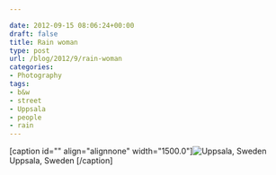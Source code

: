```yaml
---

date: 2012-09-15 08:06:24+00:00
draft: false
title: Rain woman
type: post
url: /blog/2012/9/rain-woman
categories:
- Photography
tags:
- b&w
- street
- Uppsala
- people
- rain
---
```


[caption id="" align="alignnone" width="1500.0"]![ Uppsala, Sweden ](/images/2012-09-15-20129rain-woman/20120831-R0011789.jpg)
 Uppsala, Sweden [/caption]
